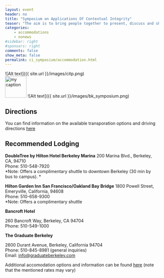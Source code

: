 ```yaml
---
layout: event
header: no
title: "Symposium on Applications Of Contextual Integrity"
teaser: "The aim is to bring people together to present, discuss and share ideas based on ongoing and completed projects drawing on CI as their underlying conception of privacy."
categories:
    - accommodations
    - nonews
#sidebar: right
#sponsors: right
comments: false
show_meta: false
permalink: ci_symposium/accommodation.html
---
```

![Alt text]({{ site.url }}/images/citp.png)
<br/>
<img src="{{ site.url }}/images/DLI_logo.jpg" alt="my caption" style="height: 70px;"/>
![Alt text]({{ site.url }}/images/bk_symposium.png)
## Directions

You can find information on the available transporation options and driving directions [here](https://www.law.berkeley.edu/about-us/visit/getting-here/)


## Recommended Lodging


__DoubleTree by Hilton Hotel Berkeley Marina__
200 Marina Blvd., Berkeley, CA, 94710 <br/>
Phone: 510-548-7920 <br/>
*Note: Offers  a complimentary shuttle  to downtown Berkeley (30 min by bus to campus). *

__Hilton Garden Inn San Francisco/Oakland Bay Bridge__
1800 Powell Street, Emeryville, California, 94608<br/>
Phone: 510-658-9300<br/>
*Note: Offers a complimentary shuttle 

__Bancroft Hotel__

260 Bancroft Way, Berkeley, CA 94704 <br/>
Phone: 510-549-1000 <br/>

__The Graduate Berkeley__

2600 Durant Avenue, Berkeley, California 94704 <br/>
Phone: 510-845-8981 (general inquiries) <br/>
Email: info@graduateberkeley.com <br/>

Additional accomodation options and information can be found [here](https://www.law.berkeley.edu/about-us/visit/where-to-stay/) (note that the mentioned rates may vary)

<!--Local hotels sometimes offer discounted rates for Princeton guests and visitors. If you do not have a car, you also may wish to confirm whether the hotel will have shuttle service to campus when you are staying. Additional information and hotels can be found on the Princeton [travel site](http://travel.princeton.edu/guests).-->

<!-- __Nassau Inn__

Ten Palmer Square, Princeton, NJ 08542 <br/>
Tel: (609) 921-7500 <br/>
Fax: (609) 921-9385 <br/>

__Residence Inn Princeton at Carnegie Center__

3563 US Route 1 <br/>
Princeton, NJ 08540 <br/>
Phone: 609.799.0550 <br/>

__Hyatt Place Princeton__

3565 US Route 1 <br/>
Princeton, NJ 08540 <br/>
Phone: 609.720.0200 <br/>

__[Erdman Center, Princeton](https://coned.ptsem.edu/meetings-lodging/)__

Princeton Theological Seminary <br/>
20 Library Place <br/>
Princeton, NJ 08540 <br/>
609-497-7990

Please contact Jean Butcher at [butcher@princeton.edu](butcher@princeton.edu) should you have any questions or require further information.  -->
